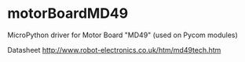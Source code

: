 # motorBoardMD49
MicroPython driver for Motor Board "MD49" (used on Pycom modules)

Datasheet
http://www.robot-electronics.co.uk/htm/md49tech.htm
